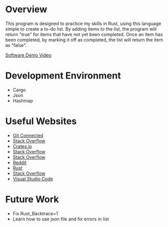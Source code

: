 # Overview

This program is designed to practice my skills in Rust, using this language simple to create a to-do list. By adding items to the list, the program will return "true" for items that have not yet been completed. Once an item has been completed, by marking it off as completed, the list will return the item as "false". 

[Software Demo Video](http://youtube.link.goes.here)

# Development Environment

* Cargo 
* Json
* Hashmap

# Useful Websites

* [Git Connected](https://levelup.gitconnected.com/rust-with-visual-studio-code-46404befed8)
* [Stack Overflow](https://stackoverflow.com/questions/46885292/how-to-launch-a-rust-application-from-visual-studio-code)
* [Crates.io](https://crates.io/)
* [Stack Overflow](https://stackoverflow.com/questions/29955500/code-not-working-in-command-line-for-visual-studio-code-on-osx-mac)
* [Stack Overflow](https://stackoverflow.com/questions/54228819/tree-command-not-found)
* [Reddit](https://www.reddit.com/r/rust/comments/kmalbo/whgen_i_try_to_execute_my_code_with_cargo_run_its/)
* [Rust](https://doc.rust-lang.org/std/str/trait.FromStr.html)
* [Stack Overflow](https://stackoverflow.com/questions/54055139/how-to-pass-rust-backtrace-1-when-running-a-rust-binary-installed-in-debian)
* [Visual Studio Code](https://marketplace.visualstudio.com/items?itemName=rust-lang.rust)

# Future Work

* Fix Rust_Backtrace=1
* Learn how to use json file and fix errors in list